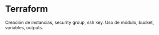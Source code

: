 # Terraform

Creación de instancias, security group, ssh key.
Uso de módulo, bucket, variables, outputs.
